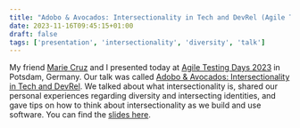 ```yaml
---
title: "Adobo & Avocados: Intersectionality in Tech and DevRel (Agile Testing Days 2023)"
date: 2023-11-16T09:45:15+01:00
draft: false
tags: ['presentation', 'intersectionality', 'diversity', 'talk']
---
```


My friend [Marie Cruz](https://testingwithmarie.com) and I presented today at [Agile Testing Days 2023](https://agiletestingdays.com/) in Potsdam, Germany. Our talk was called [Adobo & Avocados: Intersectionality in Tech and DevRel](https://agiletestingdays.com/2023/session/adobo-and-avocados-intersectionality-in-tech-and-devrel/). We talked about what intersectionality is, shared our personal experiences regarding diversity and intersecting identities, and gave tips on how to think about intersectionality as we build and use software. You can find the [slides here](https://www.canva.com/design/DAFzmIZBsAM/vuZZ7KE4fHxczHYdwZTvmw/view?utm_content=DAFzmIZBsAM&utm_campaign=designshare&utm_medium=link&utm_source=editor).
